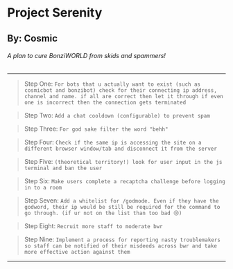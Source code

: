 <style>
  code {
    white-space : pre-wrap !important;
    word-break: break-word;
  }
</style>
# Project Serenity
## By: Cosmic
###### A plan to cure BonziWORLD from skids and spammers!

<hr>


> Step One:
`For bots that u actually want to exist (such as cosmicbot and bonzibot) check for their connecting ip address, channel and name. if all are correct then let it through if even one is incorrect then the connection gets terminated`


> Step Two:
`Add a chat cooldown (configurable) to prevent spam`


> Step Three:
`For god sake filter the word "behh"`


> Step Four:
`Check if the same ip is accessing the site on a different browser window/tab and disconnect it from the server`


> Step Five:
`(theoretical territory!) look for user input in the js terminal and ban the user`

> Step Six:
`Make users complete a recaptcha challenge before logging in to a room`


> Step Seven:
`Add a whitelist for /godmode. Even if they have the godword, their ip would be still be required for the command to go through. (if ur not on the list than too bad 😢)`


> Step Eight:
`Recruit more staff to moderate bwr`


> Step Nine:
`Implement a process for reporting nasty troublemakers so staff can be notified of their misdeeds across bwr and take more effective action against them`

<hr>
